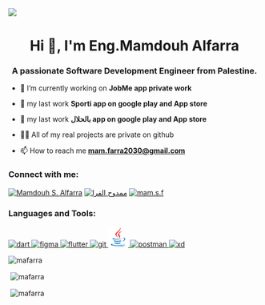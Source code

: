 <div style="background-image: url('#';background-size: cover; height:480px; padding-top:0px;">
  <img src="https://user-images.githubusercontent.com/44115392/199279105-526fa337-4908-4261-bf6d-0f40cee49f8e.png" style="height:300px,width:2000px">
</div>
<h1 align="center">Hi 👋, I'm Eng.Mamdouh Alfarra</h1>
<h3 align="center">A passionate Software Development Engineer from Palestine.</h3>


- 🔭 I’m currently working on **JobMe app private work**

- 👯 my last work **Sporti app on google play and App store**

- 🤝 my last work **بالحلال app on google play and App store**

- 👨‍💻 All of my real projects are private on github <!--at [https://mostaql.com/u/Mfarra_98](https://mostaql.com/u/Mfarra_98)-->

- 📫 How to reach me **mam.farra2030@gmail.com**

<h3 align="left">Connect with me:</h3>
<p align="left">
<a href="https://www.linkedin.com/in/mamdouh-s-alfarra-a15441155" target="blank"><img align="center" src="https://raw.githubusercontent.com/rahuldkjain/github-profile-readme-generator/master/src/images/icons/Social/linked-in-alt.svg" alt="Mamdouh S. Alfarra" height="30" width="40" /></a>
<a href="https://fb.com/ممدوح الفرا" target="blank"><img align="center" src="https://raw.githubusercontent.com/rahuldkjain/github-profile-readme-generator/master/src/images/icons/Social/facebook.svg" alt="ممدوح الفرا" height="30" width="40" /></a>
<a href="https://instagram.com/mam.s.f" target="blank"><img align="center" src="https://raw.githubusercontent.com/rahuldkjain/github-profile-readme-generator/master/src/images/icons/Social/instagram.svg" alt="mam.s.f" height="30" width="40" /></a>
 
</p>
</p>

<h3 align="left">Languages and Tools:</h3>
<p align="left"> <a href="https://dart.dev" target="_blank" rel="noreferrer"> <img src="https://www.vectorlogo.zone/logos/dartlang/dartlang-icon.svg" alt="dart" width="40" height="40"/> </a> <a href="https://www.figma.com/" target="_blank" rel="noreferrer"> <img src="https://www.vectorlogo.zone/logos/figma/figma-icon.svg" alt="figma" width="40" height="40"/> </a> <a href="https://flutter.dev" target="_blank" rel="noreferrer"> <img src="https://www.vectorlogo.zone/logos/flutterio/flutterio-icon.svg" alt="flutter" width="40" height="40"/> </a> <a href="https://git-scm.com/" target="_blank" rel="noreferrer"> <img src="https://www.vectorlogo.zone/logos/git-scm/git-scm-icon.svg" alt="git" width="40" height="40"/> </a> <a href="https://www.java.com" target="_blank" rel="noreferrer"> <img src="https://raw.githubusercontent.com/devicons/devicon/master/icons/java/java-original.svg" alt="java" width="40" height="40"/> </a> <a href="https://postman.com" target="_blank" rel="noreferrer"> <img src="https://www.vectorlogo.zone/logos/getpostman/getpostman-icon.svg" alt="postman" width="40" height="40"/> </a> <a href="https://www.adobe.com/products/xd.html" target="_blank" rel="noreferrer"> <img src="https://cdn.worldvectorlogo.com/logos/adobe-xd.svg" alt="xd" width="40" height="40"/> </a> </p>

<p><img align="center" src="https://github-readme-stats.vercel.app/api/top-langs?username=mafarra&show_icons=true&locale=en&layout=compact" alt="mafarra" /></p>

<p>&nbsp;<img align="center" src="https://github-readme-stats.vercel.app/api?username=mafarra&show_icons=true&locale=en" alt="mafarra" /></p>

<p>&nbsp;<img align="center" src="https://github-readme-streak-stats.herokuapp.com/?user=mafarra&" alt="mafarra" /></p>

<!---
Mafarra/Mafarra is a ✨ special ✨ repository because its `README.md` (this file) appears on your GitHub profile.
You can click the Preview link to take a look at your changes.
--->
